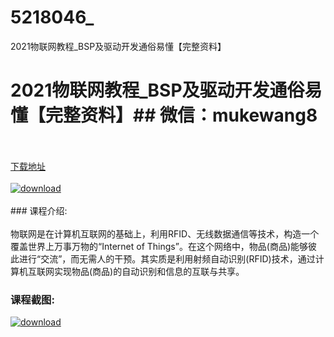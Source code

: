 # 5218046_
2021物联网教程_BSP及驱动开发通俗易懂【完整资料】
# 2021物联网教程_BSP及驱动开发通俗易懂【完整资料】## 微信：mukewang8
<br/></br>[下载地址](http://www.36tz.cn/article/5218046 "下载地址")
<br/></br>[![download](http://36tz.cn/muke_img/2021_01_1-127.png "下载地址")](http://www.36tz.cn/article/5218046 "下载地址")
<br/></br>### 课程介绍:<br/></br>物联网是在计算机互联网的基础上，利用RFID、无线数据通信等技术，构造一个覆盖世界上万事万物的“Internet of Things”。在这个网络中，物品(商品)能够彼此进行“交流”，而无需人的干预。其实质是利用射频自动识别(RFID)技术，通过计算机互联网实现物品(商品)的自动识别和信息的互联与共享。

### 课程截图:
[![download](http://36tz.cn/muke_img/2021_01_2-145.png "下载地址")](http://www.36tz.cn/article/5218046 "下载地址")
